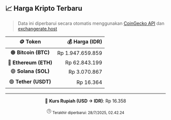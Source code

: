 

<!-- HARGA_KRIPTO -->
## 📈 Harga Kripto Terbaru

> Data ini diperbarui secara otomatis menggunakan [CoinGecko API](https://www.coingecko.com/) dan [exchangerate.host](https://exchangerate.host/)

<div align="center">

| 🪙 Token | 💰 Harga (IDR) |
|:------:|---------------:|
| 🟠 **Bitcoin (BTC)**   | Rp 1.947.659.859 |
| 🔵 **Ethereum (ETH)**  | Rp 62.843.199 |
| 🟣 **Solana (SOL)**    | Rp 3.070.867 |
| 🟢 **Tether (USDT)**   | Rp 16.364 |

---

💱 **Kurs Rupiah (USD → IDR)**: Rp 16.358

🕒 <sub>Terakhir diperbarui: 28/7/2025, 02.42.24</sub>

</div>
<!-- /HARGA_KRIPTO -->